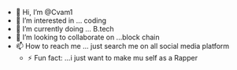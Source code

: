 - 👋 Hi, I’m @Cvam1
- 👀 I’m interested in ... coding 
- 🌱 I’m currently doing ... B.tech 
- 💞️ I’m looking to collaborate on ...block chain 
- 📫 How to reach me ... just search me on all social media platform 
  - ⚡ Fun fact: ...i just want to make mu self as a Rapper 
<!---
Cvam1/Cvam1 is a ✨ special ✨ repository because its `README.md` (this file) appears on your GitHub profile.
You can click the Preview link to take a look at your changes.
--->
